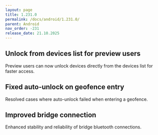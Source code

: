 ```yaml
---
layout: page
title: 1.231.0
permalink: /docs/android/1.231.0/
parent: Android
nav_order: -231
release_date: 21.10.2025
---
```


## Unlock from devices list for preview users
Preview users can now unlock devices directly from the devices list for faster access.

## Fixed auto-unlock on geofence entry
Resolved cases where auto-unlock failed when entering a geofence.

## Improved bridge connection
Enhanced stability and reliability of bridge bluetooth connections.

